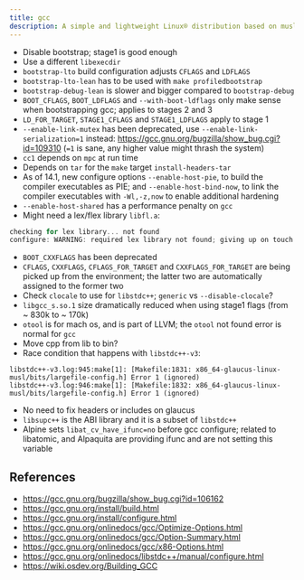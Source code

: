 ```yaml
---
title: gcc
description: A simple and lightweight Linux® distribution based on musl libc and toybox
---
```


- Disable bootstrap; stage1 is good enough
- Use a different `libexecdir`
- `bootstrap-lto` build configuration adjusts `CFLAGS` and `LDFLAGS`
- `bootstrap-lto-lean` has to be used with `make profiledbootstrap`
- `bootstrap-debug-lean` is slower and bigger compared to `bootstrap-debug`
- `BOOT_CFLAGS`, `BOOT_LDFLAGS` and `--with-boot-ldflags` only make sense when bootstrapping gcc; applies to stages 2 and 3
- `LD_FOR_TARGET`, `STAGE1_CFLAGS` and `STAGE1_LDFLAGS` apply to stage 1
- `--enable-link-mutex` has been deprecated, use `--enable-link-serialization=1` instead: https://gcc.gnu.org/bugzilla/show_bug.cgi?id=109310 (`=1` is sane, any higher value might thrash the system)
- `cc1` depends on `mpc` at run time
- Depends on `tar` for the `make` target `install-headers-tar`
- As of 14.1, new configure options `--enable-host-pie`, to build the compiler executables as PIE; and `--enable-host-bind-now`, to link the compiler executables with `-Wl,-z,now` to enable additional hardening
- `--enable-host-shared` has a performance penalty on `gcc`
- Might need a lex/flex library `libfl.a`:
```c
checking for lex library... not found
configure: WARNING: required lex library not found; giving up on touch lex.yy.c
```
- `BOOT_CXXFLAGS` has been deprecated
- `CFLAGS`, `CXXFLAGS`, `CFLAGS_FOR_TARGET` and `CXXFLAGS_FOR_TARGET` are being picked up from the environment; the latter two are automatically assigned to the former two
- Check `clocale` to use for `libstdc++`; `generic` vs `--disable-clocale`?
- `libgcc_s.so.1` size dramatically reduced when using stage1 flags (from ~ 830k to ~ 170k)
- `otool` is for mach os, and is part of LLVM; the `otool` not found error is normal for `gcc`
- Move cpp from lib to bin?
- Race condition that happens with `libstdc++-v3`:
```
libstdc++-v3.log:945:make[1]: [Makefile:1831: x86_64-glaucus-linux-musl/bits/largefile-config.h] Error 1 (ignored)
libstdc++-v3.log:946:make[1]: [Makefile:1832: x86_64-glaucus-linux-musl/bits/largefile-config.h] Error 1 (ignored)
```
- No need to fix headers or includes on glaucus
- `libsupc++` is the ABI library and it is a subset of `libstdc++`
- Alpine sets `libat_cv_have_ifunc=no` before gcc configure; related to libatomic, and Alpaquita are providing ifunc and are not setting this variable

## References
- https://gcc.gnu.org/bugzilla/show_bug.cgi?id=106162
- https://gcc.gnu.org/install/build.html
- https://gcc.gnu.org/install/configure.html
- https://gcc.gnu.org/onlinedocs/gcc/Optimize-Options.html
- https://gcc.gnu.org/onlinedocs/gcc/Option-Summary.html
- https://gcc.gnu.org/onlinedocs/gcc/x86-Options.html
- https://gcc.gnu.org/onlinedocs/libstdc++/manual/configure.html
- https://wiki.osdev.org/Building_GCC
